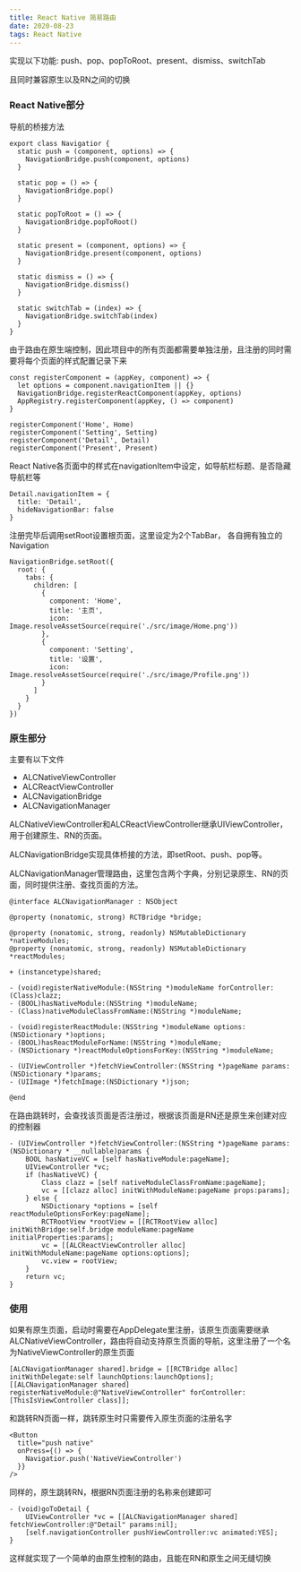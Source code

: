 ```yaml
---
title: React Native 简易路由
date: 2020-08-23
tags: React Native
---
```


实现以下功能:
push、pop、popToRoot、present、dismiss、switchTab

且同时兼容原生以及RN之间的切换

### React Native部分

导航的桥接方法
```
export class Navigatior {
  static push = (component, options) => {
    NavigationBridge.push(component, options)
  }

  static pop = () => {
    NavigationBridge.pop()
  }

  static popToRoot = () => {
    NavigationBridge.popToRoot()
  }

  static present = (component, options) => {
    NavigationBridge.present(component, options)
  }

  static dismiss = () => {
    NavigationBridge.dismiss()
  }

  static switchTab = (index) => {
    NavigationBridge.switchTab(index)
  }
}
```

由于路由在原生端控制，因此项目中的所有页面都需要单独注册，且注册的同时需要将每个页面的样式配置记录下来
```
const registerComponent = (appKey, component) => {
  let options = component.navigationItem || {}
  NavigationBridge.registerReactComponent(appKey, options)
  AppRegistry.registerComponent(appKey, () => component)
}

registerComponent('Home', Home)
registerComponent('Setting', Setting)
registerComponent('Detail', Detail)
registerComponent('Present', Present)
```

React Native各页面中的样式在navigationItem中设定，如导航栏标题、是否隐藏导航栏等
```
Detail.navigationItem = {
  title: 'Detail',
  hideNavigationBar: false
}
```

注册完毕后调用setRoot设置根页面，这里设定为2个TabBar， 各自拥有独立的Navigation
```
NavigationBridge.setRoot({
  root: {
    tabs: {
      children: [
        {
          component: 'Home',
          title: '主页',
          icon: Image.resolveAssetSource(require('./src/image/Home.png'))
        },
        {
          component: 'Setting',
          title: '设置',
          icon: Image.resolveAssetSource(require('./src/image/Profile.png'))
        }
      ]
    }
  }
})
```

### 原生部分

主要有以下文件
* ALCNativeViewController
* ALCReactViewController
* ALCNavigationBridge
* ALCNavigationManager

ALCNativeViewController和ALCReactViewController继承UIViewController，用于创建原生、RN的页面。

ALCNavigationBridge实现具体桥接的方法，即setRoot、push、pop等。

ALCNavigationManager管理路由，这里包含两个字典，分别记录原生、RN的页面，同时提供注册、查找页面的方法。
```
@interface ALCNavigationManager : NSObject

@property (nonatomic, strong) RCTBridge *bridge;

@property (nonatomic, strong, readonly) NSMutableDictionary *nativeModules;
@property (nonatomic, strong, readonly) NSMutableDictionary *reactModules;

+ (instancetype)shared;

- (void)registerNativeModule:(NSString *)moduleName forController:(Class)clazz;
- (BOOL)hasNativeModule:(NSString *)moduleName;
- (Class)nativeModuleClassFromName:(NSString *)moduleName;

- (void)registerReactModule:(NSString *)moduleName options:(NSDictionary *)options;
- (BOOL)hasReactModuleForName:(NSString *)moduleName;
- (NSDictionary *)reactModuleOptionsForKey:(NSString *)moduleName;

- (UIViewController *)fetchViewController:(NSString *)pageName params:(NSDictionary *)params;
- (UIImage *)fetchImage:(NSDictionary *)json;

@end
```

在路由跳转时，会查找该页面是否注册过，根据该页面是RN还是原生来创建对应的控制器
```
- (UIViewController *)fetchViewController:(NSString *)pageName params:(NSDictionary * __nullable)params {
    BOOL hasNativeVC = [self hasNativeModule:pageName];
    UIViewController *vc;
    if (hasNativeVC) {
        Class clazz = [self nativeModuleClassFromName:pageName];
        vc = [[clazz alloc] initWithModuleName:pageName props:params];
    } else {
        NSDictionary *options = [self reactModuleOptionsForKey:pageName];
        RCTRootView *rootView = [[RCTRootView alloc] initWithBridge:self.bridge moduleName:pageName initialProperties:params];
        vc = [[ALCReactViewController alloc] initWithModuleName:pageName options:options];
        vc.view = rootView;
    }
    return vc;
}
```

### 使用

如果有原生页面，启动时需要在AppDelegate里注册，该原生页面需要继承ALCNativeViewController，路由将自动支持原生页面的导航，这里注册了一个名为NativeViewController的原生页面
```
[ALCNavigationManager shared].bridge = [[RCTBridge alloc] initWithDelegate:self launchOptions:launchOptions];
[[ALCNavigationManager shared] registerNativeModule:@"NativeViewController" forController:[ThisIsViewController class]];
```

和跳转RN页面一样，跳转原生时只需要传入原生页面的注册名字
```
<Button
  title="push native"
  onPress={() => {
    Navigatior.push('NativeViewController')
  }}
/>
```

同样的，原生跳转RN，根据RN页面注册的名称来创建即可
```
- (void)goToDetail {
    UIViewController *vc = [[ALCNavigationManager shared] fetchViewController:@"Detail" params:nil];
    [self.navigationController pushViewController:vc animated:YES];
}
```

这样就实现了一个简单的由原生控制的路由，且能在RN和原生之间无缝切换
